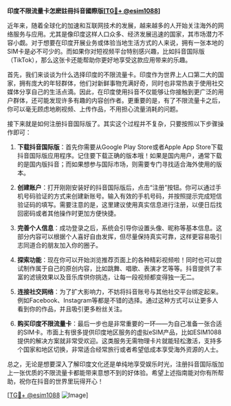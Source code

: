 **印度不限流量卡怎麽註冊抖音國際版[[TG💪+ @esim1088](https://t.me/s/esim1088)]**

近年来，随着全球化的加速和互联网技术的发展，越来越多的人开始关注海外的网络服务与应用。尤其是像印度这样人口众多、经济发展迅速的国家，其市场潜力不容小觑。对于想要在印度开展业务或体验当地生活方式的人来说，拥有一张本地的SIM卡是必不可少的。而如果你对短视频平台特别感兴趣，比如抖音国际版（TikTok），那么这张卡还能帮助你更好地享受这款应用带来的乐趣。

首先，我们来谈谈为什么选择印度的不限流量卡。印度作为世界上人口第二大的国家，拥有庞大的年轻群体，他们对新鲜事物充满好奇，同时也非常热衷于使用社交媒体分享自己的生活点滴。因此，在印度使用抖音不仅能够让你接触到更广泛的用户群体，还可能发现许多有趣的内容创作者。更重要的是，有了不限流量卡之后，你可以毫无顾虑地刷视频、上传作品，不用担心流量消耗的问题。

接下来就是如何注册抖音国际版了。其实这个过程并不复杂，只要按照以下步骤操作即可：

1. **下载抖音国际版**：首先你需要从Google Play Store或者Apple App Store下载抖音国际版应用程序。记住要下载正确的版本哦！如果是国内用户，通常下载的是国内版抖音；而如果想参与国际市场，则需要专门寻找适合海外使用的版本。

2. **创建账户**：打开刚刚安装好的抖音国际版后，点击“注册”按钮。你可以通过手机号码验证的方式来创建新账号。输入有效的手机号码，并按照提示完成短信验证码的填写。需要注意的是，这里建议使用真实信息进行注册，以便日后找回密码或者其他操作时更加方便快捷。

3. **完善个人信息**：成功登录之后，系统会引导你设置头像、昵称等基本信息。这部分内容可以根据个人喜好自由发挥，但尽量保持真实可靠，这样更容易吸引志同道合的朋友加入你的圈子。

4. **探索功能**：现在你可以开始浏览推荐页面上的各种精彩视频啦！同时也可以尝试制作属于自己的原创内容，比如跳舞、唱歌、表演才艺等等。抖音提供了丰富的滤镜效果以及音乐库供你挑选，让每一段视频都变得独一无二。

5. **连接社交网络**：为了扩大影响力，不妨将抖音账号与其他社交平台绑定起来。例如Facebook、Instagram等都是不错的选择。通过这种方式可以让更多人看到你的作品，并且吸引更多粉丝关注。

6. **购买印度不限流量卡**：最后一步也是非常重要的一环——为自己准备一张合适的SIM卡。市面上有很多提供印度地区服务的虚拟eSIM产品，比如ESIM1088提供的解决方案就非常受欢迎。这类服务无需物理卡片就能轻松激活，支持多个国家和地区切换，非常适合经常旅行或者希望低成本享受海外资源的人士。

总之，无论是想要深入了解印度文化还是单纯地享受娱乐时光，注册抖音国际版加上一张优质的不限流量卡都能带来意想不到的好体验。希望上述指南能对你有所帮助，祝你在抖音的世界里玩得开心！

[[TG💪+ @esim1088](https://t.me/s/esim1088) ![Image](https://i.postimg.cc/4NQfJmqS/Snipaste-2025-05-13-00-14-12.png)]